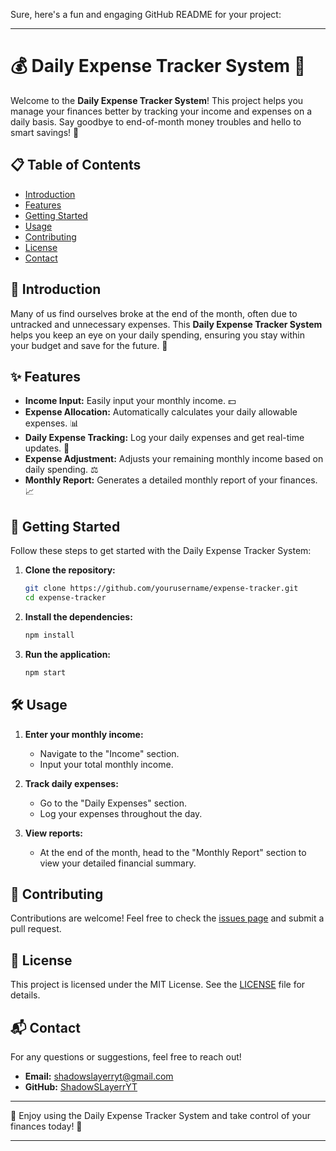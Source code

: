 Sure, here's a fun and engaging GitHub README for your project:

---

# 💰 Daily Expense Tracker System 📝

Welcome to the **Daily Expense Tracker System**! This project helps you manage your finances better by tracking your income and expenses on a daily basis. Say goodbye to end-of-month money troubles and hello to smart savings! 🚀

## 📋 Table of Contents

- [Introduction](#introduction)
- [Features](#features)
- [Getting Started](#getting-started)
- [Usage](#usage)
- [Contributing](#contributing)
- [License](#license)
- [Contact](#contact)

## 🌟 Introduction

Many of us find ourselves broke at the end of the month, often due to untracked and unnecessary expenses. This **Daily Expense Tracker System** helps you keep an eye on your daily spending, ensuring you stay within your budget and save for the future. 🏦

## ✨ Features

- **Income Input:** Easily input your monthly income. 💵
- **Expense Allocation:** Automatically calculates your daily allowable expenses. 📊
- **Daily Expense Tracking:** Log your daily expenses and get real-time updates. 📅
- **Expense Adjustment:** Adjusts your remaining monthly income based on daily spending. ⚖️
- **Monthly Report:** Generates a detailed monthly report of your finances. 📈

## 🚀 Getting Started

Follow these steps to get started with the Daily Expense Tracker System:

1. **Clone the repository:**
    ```bash
    git clone https://github.com/yourusername/expense-tracker.git
    cd expense-tracker
    ```

2. **Install the dependencies:**
    ```bash
    npm install
    ```

3. **Run the application:**
    ```bash
    npm start
    ```

## 🛠️ Usage

1. **Enter your monthly income:** 
   - Navigate to the "Income" section.
   - Input your total monthly income. 

2. **Track daily expenses:**
   - Go to the "Daily Expenses" section.
   - Log your expenses throughout the day.

3. **View reports:**
   - At the end of the month, head to the "Monthly Report" section to view your detailed financial summary.

## 🤝 Contributing

Contributions are welcome! Feel free to check the [issues page](https://github.com/yourusername/expense-tracker/issues) and submit a pull request.

## 📜 License

This project is licensed under the MIT License. See the [LICENSE](LICENSE) file for details.

## 📬 Contact

For any questions or suggestions, feel free to reach out!

- **Email:** shadowslayerryt@gmail.com
- **GitHub:** [ShadowSLayerrYT](https://github.com/ShadowSLayerrYT)

---

🌟 Enjoy using the Daily Expense Tracker System and take control of your finances today! 🌟

---
